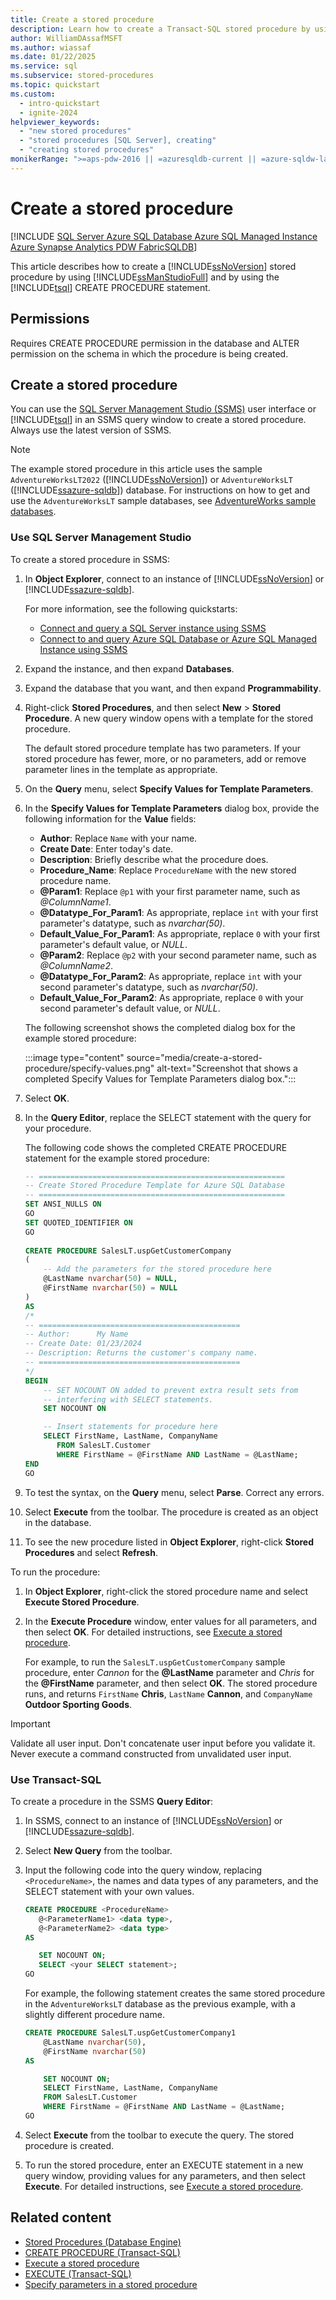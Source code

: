 ```yaml
---
title: Create a stored procedure
description: Learn how to create a Transact-SQL stored procedure by using SQL Server Management Studio and by using the Transact-SQL CREATE PROCEDURE statement.
author: WilliamDAssafMSFT
ms.author: wiassaf
ms.date: 01/22/2025
ms.service: sql
ms.subservice: stored-procedures
ms.topic: quickstart
ms.custom:
  - intro-quickstart
  - ignite-2024
helpviewer_keywords:
  - "new stored procedures"
  - "stored procedures [SQL Server], creating"
  - "creating stored procedures"
monikerRange: ">=aps-pdw-2016 || =azuresqldb-current || =azure-sqldw-latest || >=sql-server-2016 || >=sql-server-linux-2017 || =azuresqldb-mi-current || =fabric"
---
```

# Create a stored procedure

[!INCLUDE [SQL Server Azure SQL Database Azure SQL Managed Instance Azure Synapse Analytics PDW FabricSQLDB](../../includes/applies-to-version/sql-asdb-asdbmi-asa-pdw-fabricsqldb.md)]


This article describes how to create a [!INCLUDE[ssNoVersion](../../includes/ssnoversion-md.md)] stored procedure by using [!INCLUDE[ssManStudioFull](../../includes/ssmanstudiofull-md.md)] and by using the [!INCLUDE[tsql](../../includes/tsql-md.md)] CREATE PROCEDURE statement.
  
## Permissions
 Requires CREATE PROCEDURE permission in the database and ALTER permission on the schema in which the procedure is being created.
  
## Create a stored procedure
You can use the [SQL Server Management Studio (SSMS)](../../ssms/download-sql-server-management-studio-ssms.md) user interface or [!INCLUDE[tsql](../../includes/tsql-md.md)] in an SSMS query window to create a stored procedure. Always use the latest version of SSMS.

>[!NOTE]
>The example stored procedure in this article uses the sample `AdventureWorksLT2022` ([!INCLUDE[ssNoVersion](../../includes/ssnoversion-md.md)]) or `AdventureWorksLT` ([!INCLUDE[ssazure-sqldb](../../includes/ssazure-sqldb.md)]) database. For instructions on how to get and use the `AdventureWorksLT` sample databases, see [AdventureWorks sample databases](../../samples/adventureworks-install-configure.md).

### <a id="SSMSProcedure"></a> Use SQL Server Management Studio

To create a stored procedure in SSMS:

1. In **Object Explorer**, connect to an instance of [!INCLUDE[ssNoVersion](../../includes/ssnoversion-md.md)] or [!INCLUDE[ssazure-sqldb](../../includes/ssazure-sqldb.md)].

   For more information, see the following quickstarts:

   - [Connect and query a SQL Server instance using SSMS](../../ssms/quickstarts/ssms-connect-query-sql-server.md)
   - [Connect to and query Azure SQL Database or Azure SQL Managed Instance using SSMS](/azure/azure-sql/database/connect-query-ssms)

1. Expand the instance, and then expand **Databases**.

1. Expand the database that you want, and then expand **Programmability**.

1. Right-click **Stored Procedures**, and then select **New** > **Stored Procedure**. A new query window opens with a template for the stored procedure.

   The default stored procedure template has two parameters. If your stored procedure has fewer, more, or no parameters, add or remove parameter lines in the template as appropriate.

1. On the **Query** menu, select **Specify Values for Template Parameters**.

1. In the **Specify Values for Template Parameters** dialog box, provide the following information for the **Value** fields:

   - **Author**: Replace `Name` with your name.
   - **Create Date**: Enter today's date.
   - **Description**: Briefly describe what the procedure does.
   - **Procedure_Name**: Replace `ProcedureName` with the new stored procedure name.
   - **@Param1**: Replace `@p1` with your first parameter name, such as *@ColumnName1*.
   - **@Datatype_For_Param1**: As appropriate, replace `int` with your first parameter's datatype, such as *nvarchar(50)*.
   - **Default_Value_For_Param1**: As appropriate, replace `0` with your first parameter's default value, or *NULL*.
   - **@Param2**: Replace `@p2` with your second parameter name, such as *@ColumnName2*.
   - **@Datatype_For_Param2**: As appropriate, replace `int` with your second parameter's datatype, such as *nvarchar(50)*.
   - **Default_Value_For_Param2**: As appropriate, replace `0` with your second parameter's default value, or *NULL*.
  
   The following screenshot shows the completed dialog box for the example stored procedure:
   
   :::image type="content" source="media/create-a-stored-procedure/specify-values.png" alt-text="Screenshot that shows a completed Specify Values for Template Parameters dialog box.":::

1. Select **OK**.
  
1. In the **Query Editor**, replace the SELECT statement with the query for your procedure.

   The following code shows the completed CREATE PROCEDURE statement for the example stored procedure:
   
   ```sql
   -- =======================================================
   -- Create Stored Procedure Template for Azure SQL Database
   -- =======================================================
   SET ANSI_NULLS ON
   GO
   SET QUOTED_IDENTIFIER ON
   GO
 
   CREATE PROCEDURE SalesLT.uspGetCustomerCompany
   (
       -- Add the parameters for the stored procedure here
       @LastName nvarchar(50) = NULL,
       @FirstName nvarchar(50) = NULL
   )
   AS
   /*
   -- =============================================
   -- Author:      My Name
   -- Create Date: 01/23/2024
   -- Description: Returns the customer's company name.
   -- =============================================
   */
   BEGIN
       -- SET NOCOUNT ON added to prevent extra result sets from
       -- interfering with SELECT statements.
       SET NOCOUNT ON
   
       -- Insert statements for procedure here
       SELECT FirstName, LastName, CompanyName
          FROM SalesLT.Customer
          WHERE FirstName = @FirstName AND LastName = @LastName;
   END
   GO
   ```

1. To test the syntax, on the **Query** menu, select **Parse**. Correct any errors.
  
1. Select **Execute** from the toolbar. The procedure is created as an object in the database.
  
1. To see the new procedure listed in **Object Explorer**, right-click **Stored Procedures** and select **Refresh**.
  
To run the procedure:

1. In **Object Explorer**, right-click the stored procedure name and select **Execute Stored Procedure**.
  
1. In the **Execute Procedure** window, enter values for all parameters, and then select **OK**. For detailed instructions, see [Execute a stored procedure](execute-a-stored-procedure.md#SSMSProcedure).

   For example, to run the `SalesLT.uspGetCustomerCompany` sample procedure, enter *Cannon* for the **@LastName** parameter and *Chris* for the **@FirstName** parameter, and then select **OK**. The stored procedure runs, and returns `FirstName` **Chris**, `LastName` **Cannon**, and `CompanyName` **Outdoor Sporting Goods**.
  
> [!IMPORTANT]  
> Validate all user input. Don't concatenate user input before you validate it. Never execute a command constructed from unvalidated user input.
  
### <a id="TsqlProcedure"></a> Use Transact-SQL

To create a procedure in the SSMS **Query Editor**:
  
1. In SSMS, connect to an instance of [!INCLUDE[ssNoVersion](../../includes/ssnoversion-md.md)] or [!INCLUDE[ssazure-sqldb](../../includes/ssazure-sqldb.md)].
1. Select **New Query** from the toolbar.
  
1. Input the following code into the query window, replacing `<ProcedureName>`, the names and data types of any parameters, and the SELECT statement with your own values.

  
    ```sql 
   CREATE PROCEDURE <ProcedureName>
       @<ParameterName1> <data type>,
       @<ParameterName2> <data type>
   AS   
   
       SET NOCOUNT ON;
       SELECT <your SELECT statement>;
   GO
   ```

   For example, the following statement creates the same stored procedure in the `AdventureWorksLT` database as the previous example, with a slightly different procedure name.

   ```sql 
   CREATE PROCEDURE SalesLT.uspGetCustomerCompany1
       @LastName nvarchar(50),
       @FirstName nvarchar(50)
   AS   
   
       SET NOCOUNT ON;
       SELECT FirstName, LastName, CompanyName
       FROM SalesLT.Customer
       WHERE FirstName = @FirstName AND LastName = @LastName;
   GO
   ```
  
1. Select **Execute** from the toolbar to execute the query. The stored procedure is created.

1. To run the stored procedure, enter an EXECUTE statement in a new query window, providing values for any parameters, and then select **Execute**. For detailed instructions, see [Execute a stored procedure](execute-a-stored-procedure.md#TsqlProcedure).

## Related content

- [Stored Procedures (Database Engine)](stored-procedures-database-engine.md)
- [CREATE PROCEDURE (Transact-SQL)](../../t-sql/statements/create-procedure-transact-sql.md)
- [Execute a stored procedure](execute-a-stored-procedure.md)
- [EXECUTE (Transact-SQL)](../../t-sql/language-elements/execute-transact-sql.md)
- [Specify parameters in a stored procedure](specify-parameters.md)
